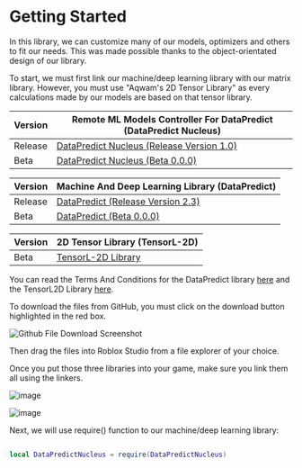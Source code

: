 # Getting Started

In this library, we can customize many of our models, optimizers and others to fit our needs. This was made possible thanks to the object-orientated design of our library.

To start, we must first link our machine/deep learning library with our matrix library. However, you must use "Aqwam's 2D Tensor Library" as every calculations made by our models are based on that tensor library.

| Version | Remote ML Models Controller For DataPredict (DataPredict Nucleus)                                                                                                                  |
|---------|------------------------------------------------------------------------------------------------------------------------------------------------------------------------------------|
| Release | [DataPredict Nucleus (Release Version 1.0)](https://github.com/AqwamCreates/DataPredict-Nucleus/blob/main/module_scripts/DataPredict%20Nucleus%20-%20Release%20Version%201.0.rbxm) |
| Beta    | [DataPredict Nucleus (Beta 0.0.0)](https://github.com/AqwamCreates/DataPredict-Nucleus/blob/main/module_scripts/DataPredict%20Nucleus.rbxm)                                        |

| Version | Machine And Deep Learning Library (DataPredict)                                                                                                           |
|---------|-----------------------------------------------------------------------------------------------------------------------------------------------------------|
| Release | [DataPredict (Release Version 2.3)](https://github.com/AqwamCreates/DataPredict/blob/main/module_scripts/DataPredict%20-%20Release%20Version%202.3.rbxm)  |
| Beta    | [DataPredict (Beta 0.0.0)](https://github.com/AqwamCreates/DataPredict/blob/main/module_scripts/AqwamMachineAndDeepLearningLibrary.rbxm)                  |

| Version | 2D Tensor Library (TensorL-2D)                                                               |
|---------|----------------------------------------------------------------------------------------------|
| Beta    | [TensorL-2D Library](https://github.com/AqwamCreates/TensorL-2D/blob/main/src/TensorL2D.lua) |

You can read the Terms And Conditions for the DataPredict library [here](https://github.com/AqwamCreates/DataPredict/blob/main/docs/TermsAndConditions.md) and the TensorL2D Library [here](https://github.com/AqwamCreates/TensorL-2D/blob/main/docs/TermsAndConditions.md).

To download the files from GitHub, you must click on the download button highlighted in the red box.

![Github File Download Screenshot](https://github.com/AqwamCreates/DataPredict/assets/67371914/b921d568-81b9-4f47-8a96-e0ab0316a4fe)

Then drag the files into Roblox Studio from a file explorer of your choice.

Once you put those three libraries into your game, make sure you link them all using the linkers.

![image](https://github.com/user-attachments/assets/f487abe2-2919-404b-b4bb-b3b56369c8e1)

![image](https://github.com/user-attachments/assets/800beed0-6eb7-4304-8fb4-5cf853448efe)

Next, we will use require() function to our machine/deep learning library:

```lua

local DataPredictNucleus = require(DataPredictNucleus)

```
